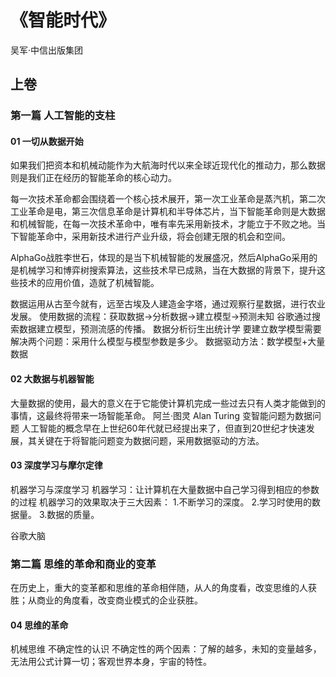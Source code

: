 # 《智能时代》
吴军·中信出版集团


## 上卷

### 第一篇 人工智能的支柱

#### 01 一切从数据开始
>
如果我们把资本和机械动能作为大航海时代以来全球近现代化的推动力，那么数据则是我们正在经历的智能革命的核心动力。


每一次技术革命都会围绕着一个核心技术展开，第一次工业革命是蒸汽机，第二次工业革命是电，第三次信息革命是计算机和半导体芯片，当下智能革命则是大数据和机械智能，在每一次技术革命中，唯有率先采用新技术，才能立于不败之地。当下智能革命中，采用新技术进行产业升级，将会创建无限的机会和空间。

AlphaGo战胜李世石，体现的是当下机械智能的发展盛况，然后AlphaGo采用的是机械学习和博弈树搜索算法，这些技术早已成熟，当在大数据的背景下，提升这些技术的应用价值，造就了机械智能。

数据运用从古至今就有，远至古埃及人建造金字塔，通过观察行星数据，进行农业发展。
使用数据的流程：获取数据->分析数据->建立模型->预测未知
谷歌通过搜索数据建立模型，预测流感的传播。
数据分析衍生出统计学
要建立数学模型需要解决两个问题：采用什么模型与模型参数是多少。
数据驱动方法：数学模型+大量数据


#### 02 大数据与机器智能
大量数据的使用，最大的意义在于它能使计算机完成一些过去只有人类才能做到的事情，这最终将带来一场智能革命。
阿兰·图灵 Alan Turing
变智能问题为数据问题
人工智能的概念早在上世纪60年代就已经提出来了，但直到20世纪才快速发展，其关键在于将智能问题变为数据问题，采用数据驱动的方法。



#### 03 深度学习与摩尔定律

机器学习与深度学习
机器学习：让计算机在大量数据中自己学习得到相应的参数的过程
机器学习的效果取决于三大因素：
1.不断学习的深度。
2.学习时使用的数据量。
3.数据的质量。

谷歌大脑

### 第二篇 思维的革命和商业的变革
在历史上，重大的变革都和思维的革命相伴随，从人的角度看，改变思维的人获胜；从商业的角度看，改变商业模式的企业获胜。

#### 04 思维的革命
机械思维
不确定性的认识
不确定性的两个因素：了解的越多，未知的变量越多，无法用公式计算一切；客观世界本身，宇宙的特性。
